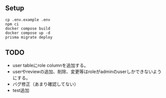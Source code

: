 ## Setup
```
cp .env.example .env
npm ci
docker compose build
docker compose up -d
prisma migrate deploy
```

## TODO
- user tableにrole columnを追加する。
- userやreviewの追加、削除、変更等はroleがadminのuserしかできないようにする。
- バグ修正（あまり確認してない）
- test追加